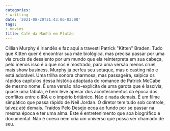```yaml
---
categories:
- writting
date: '2021-08-20T21:43:06-03:00'
tags:
- movies
title: Café da Manhã em Plutão
---
```


Cillian Murphy é irlandês e faz aqui a travesti Patrick "Kitten" Braden. Tudo que Kitten quer é encontrar sua mãe biológica, mas precisa passar por uma via crucis de desalento por um mundo que ela reinterpreta em sua cabeça, pelo menos isso é o que nos é mostrado, para uma versão menos cruel, mais show business. Murphy já perfeu seu sotaque, mas o casting não e está adorável. Uma trilha sonora charmosa, mas passageira, salpica os rápidos capítulos dessa história adaptada do romance de Patrick McCabe de mesmo nome. É uma versão não-explícita de uma garota que é lascívia, quase uma fábula, e bem leve apesar dos acontecimentos da época dos conflitos entre o IRA e o império britânico. Não é nada demais. É um filme simpático que passa rápido de Neil Jordan. O diretor tem tudo sob controle, talvez até demais. Traídos Pelo Desejo ecoa ao fundo por se passar na mesma época e ter uma alma. Este é entretenimento que soa biográfico e documental. Não é coeso nem cria um universo que possa ser chamado de seu.